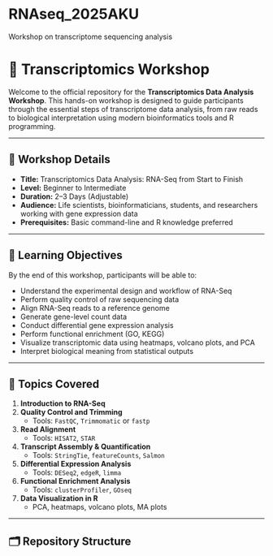 # RNAseq_2025AKU
Workshop on transcriptome sequencing analysis 
# 🧬 Transcriptomics Workshop

Welcome to the official repository for the **Transcriptomics Data Analysis Workshop**. This hands-on workshop is designed to guide participants through the essential steps of transcriptome data analysis, from raw reads to biological interpretation using modern bioinformatics tools and R programming.

---

## 📅 Workshop Details

- **Title:** Transcriptomics Data Analysis: RNA-Seq from Start to Finish  
- **Level:** Beginner to Intermediate  
- **Duration:** 2–3 Days (Adjustable)  
- **Audience:** Life scientists, bioinformaticians, students, and researchers working with gene expression data  
- **Prerequisites:** Basic command-line and R knowledge preferred

---

## 🧾 Learning Objectives

By the end of this workshop, participants will be able to:

- Understand the experimental design and workflow of RNA-Seq
- Perform quality control of raw sequencing data
- Align RNA-Seq reads to a reference genome
- Generate gene-level count data
- Conduct differential gene expression analysis
- Perform functional enrichment (GO, KEGG)
- Visualize transcriptomic data using heatmaps, volcano plots, and PCA
- Interpret biological meaning from statistical outputs

---

## 🧰 Topics Covered

1. **Introduction to RNA-Seq**
2. **Quality Control and Trimming**
   - Tools: `FastQC`, `Trimmomatic` or `fastp`
3. **Read Alignment**
   - Tools: `HISAT2`, `STAR`
4. **Transcript Assembly & Quantification**
   - Tools: `StringTie`, `featureCounts`, `Salmon`
5. **Differential Expression Analysis**
   - Tools: `DESeq2`, `edgeR`, `limma`
6. **Functional Enrichment Analysis**
   - Tools: `clusterProfiler`, `GOseq`
7. **Data Visualization in R**
   - PCA, heatmaps, volcano plots, MA plots

---

## 🗂️ Repository Structure


